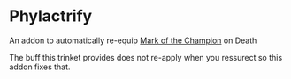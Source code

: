 Phylactrify
===

An addon to automatically re-equip [Mark of the Champion](https://database.turtle-wow.org/?item=23206) on Death  

The buff this trinket provides does not re-apply when you ressurect so this addon fixes that.  
